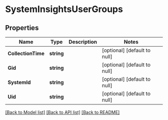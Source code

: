 # SystemInsightsUserGroups

## Properties
Name | Type | Description | Notes
------------ | ------------- | ------------- | -------------
**CollectionTime** | **string** |  | [optional] [default to null]
**Gid** | **string** |  | [optional] [default to null]
**SystemId** | **string** |  | [optional] [default to null]
**Uid** | **string** |  | [optional] [default to null]

[[Back to Model list]](../README.md#documentation-for-models) [[Back to API list]](../README.md#documentation-for-api-endpoints) [[Back to README]](../README.md)


